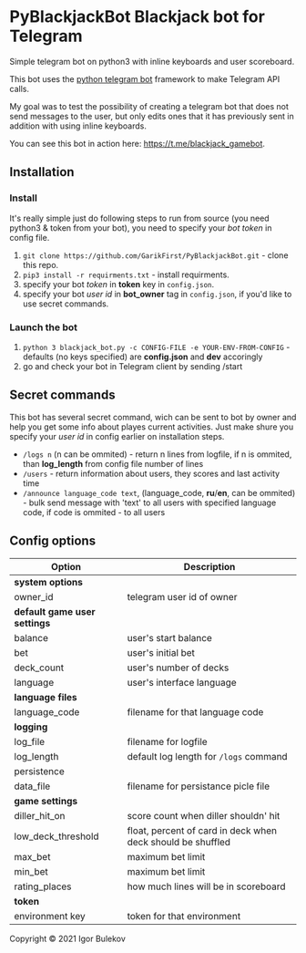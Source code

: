 # PyBlackjackBot Blackjack bot for Telegram

Simple telegram bot on python3 with inline keyboards and user scoreboard. 

This bot uses the [python telegram bot](https://python-telegram-bot.org) framework to make Telegram API calls.

My goal was to test the possibility of creating a telegram bot that does not send messages to the user, but only edits ones that it has previously sent in addition with using inline keyboards.

You can see this bot in action here: https://t.me/blackjack_gamebot.

## Installation

### Install 

It's really simple just do following steps to run from source (you need python3 & token from your bot), you need to specify your _bot token_ in config file.
1. `git clone https://github.com/GarikFirst/PyBlackjackBot.git` - clone this repo.
2. `pip3 install -r requirments.txt` - install requirments.
3. specify your bot _token_ in **token** key in `config.json`.
4. specify your bot _user id_ in **bot_owner** tag in `config.json`, if you'd like to use secret commands.

### Launch the bot

1. `python 3 blackjack_bot.py -c CONFIG-FILE -e YOUR-ENV-FROM-CONFIG` - defaults (no keys specified) are **config.json** and **dev** accoringly
2. go and check your bot in Telegram client by sending /start

## Secret commands

This bot has several secret command, wich can be sent to bot by owner and help you get some info about playes current activities. Just make shure you specify your _user id_ in config earlier on installation steps.

- `/logs n` (n can be ommited) - return n lines from logfile, if n is ommited, than **log_length** from config file number of lines
- `/users` - return information about users, they scores and last activity time
- `/announce language_code text`, (language_code, **ru**/**en**, can be ommited) - bulk send message with 'text' to all users with specified language code, if code is ommited - to all users

## Config options

| Option                   | Description                                                 |
| ------------------------ | ------------------------------------------------------------|
| **system options**                                                                     |
| owner_id                 | telegram user id of owner                                   |
| **default game user settings**                                                         |
| balance                  | user's start balance                                        |
| bet                      | user's initial bet                                          |
| deck_count               | user's number of decks                                      |
| language                 | user's interface language                                   |
| **language files**                                                                     |
| language_code            | filename for that language code                             |
| **logging**                                                                            |
| log_file                 | filename for logfile                                        |
| log_length               | default log length for `/logs` command                      |
| persistence                                                                            |
| data_file                | filename for persistance picle file                         |
| **game settings**                                                                      |
| diller_hit_on            | score count when diller shouldn' hit                        | 
| low_deck_threshold       | float, percent of card in deck when deck should be shuffled |
| max_bet       | maximum bet limit                                                      |
| min_bet | maximum bet limit                                                            |
| rating_places | how much lines will be in scoreboard                                   |
| **token**                                                                              |
| environment key | token for that environment                                           |

Copyright © 2021 Igor Bulekov
